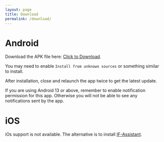 ```yaml
---
layout: page
title: Download
permalink: /download/
---
```


# Android

Download the APK file here:
[Click to Download](/IF_ASG_v1.2.apk).

You may need to enable `Install from unknown sources` or something similar to install.

After installation, close and relaunch the app twice to get the latest update.

If you are using Android 13 or above, remember to enable notification permission for this app. Otherwise you will not be able to see any notifications sent by the app.

# iOS

iOs support is not available. The alternative is to install [IF-Assistant](https://community.infiniteflight.com/t/in-flight-assistant-bring-your-infinite-flight-experience-to-a-new-level-v-speeds-gpws-pa-and-more/84590).
